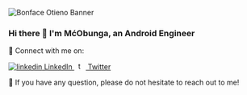 ![Bonface Otieno Banner](https://user-images.githubusercontent.com/25502580/236696113-e4ec2740-67d1-4ed7-9254-8b27ae3bf28b.png)


### Hi there 👋 I'm MćObunga, an Android Engineer

🤝 Connect with me on:

<p>
  <a href="https://www.linkedin.com/in/bonface-kotieno/" rel="nofollow noreferrer">
    <img src="https://i.stack.imgur.com/gVE0j.png" alt="linkedin"> LinkedIn
  </a> &nbsp; 
  <a href="https://twitter.com/mcobungabonface" rel="nofollow noreferrer">
    <img src="https://user-images.githubusercontent.com/25502580/236696947-a197db33-7fef-40f3-9fe3-cfa1877aee0a.png" width="15" alt="twitter"> Twitter
  </a>
</p>

💬 If you have any question, please do not hesitate to reach out to me!

<!--
**McObunga/McObunga** is a ✨ _special_ ✨ repository because its `README.md` (this file) appears on your GitHub profile.

Here are some ideas to get you started:

- 🔭 I’m currently working on ...
- 🌱 I’m currently learning ...
- 👯 I’m looking to collaborate on ...
- 🤔 I’m looking for help with ...
- 💬 Ask me about ...
- 📫 How to reach me: ...
- 😄 Pronouns: ...
- ⚡ Fun fact: ...
-->
